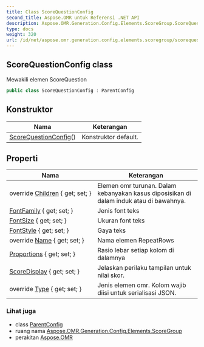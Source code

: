 ```yaml
---
title: Class ScoreQuestionConfig
second_title: Aspose.OMR untuk Referensi .NET API
description: Aspose.OMR.Generation.Config.Elements.ScoreGroup.ScoreQuestionConfig kelas. Mewakili elemen ScoreQuestion
type: docs
weight: 320
url: /id/net/aspose.omr.generation.config.elements.scoregroup/scorequestionconfig/
---
```

## ScoreQuestionConfig class

Mewakili elemen ScoreQuestion

```csharp
public class ScoreQuestionConfig : ParentConfig
```

## Konstruktor

| Nama | Keterangan |
| --- | --- |
| [ScoreQuestionConfig](scorequestionconfig/)() | Konstruktor default. |

## Properti

| Nama | Keterangan |
| --- | --- |
| override [Children](../../aspose.omr.generation.config.elements.scoregroup/scorequestionconfig/children/) { get; set; } | Elemen omr turunan. Dalam kebanyakan kasus diposisikan di dalam induk atau di bawahnya. |
| [FontFamily](../../aspose.omr.generation.config.elements.scoregroup/scorequestionconfig/fontfamily/) { get; set; } | Jenis font teks |
| [FontSize](../../aspose.omr.generation.config.elements.scoregroup/scorequestionconfig/fontsize/) { get; set; } | Ukuran font teks |
| [FontStyle](../../aspose.omr.generation.config.elements.scoregroup/scorequestionconfig/fontstyle/) { get; set; } | Gaya teks |
| override [Name](../../aspose.omr.generation.config.elements.scoregroup/scorequestionconfig/name/) { get; set; } | Nama elemen RepeatRows |
| [Proportions](../../aspose.omr.generation.config.elements.scoregroup/scorequestionconfig/proportions/) { get; set; } | Rasio lebar setiap kolom di dalamnya |
| [ScoreDisplay](../../aspose.omr.generation.config.elements.scoregroup/scorequestionconfig/scoredisplay/) { get; set; } | Jelaskan perilaku tampilan untuk nilai skor. |
| override [Type](../../aspose.omr.generation.config.elements.scoregroup/scorequestionconfig/type/) { get; set; } | Jenis elemen omr. Kolom wajib diisi untuk serialisasi JSON. |

### Lihat juga

* class [ParentConfig](../../aspose.omr.generation.config/parentconfig/)
* ruang nama [Aspose.OMR.Generation.Config.Elements.ScoreGroup](../../aspose.omr.generation.config.elements.scoregroup/)
* perakitan [Aspose.OMR](../../)


